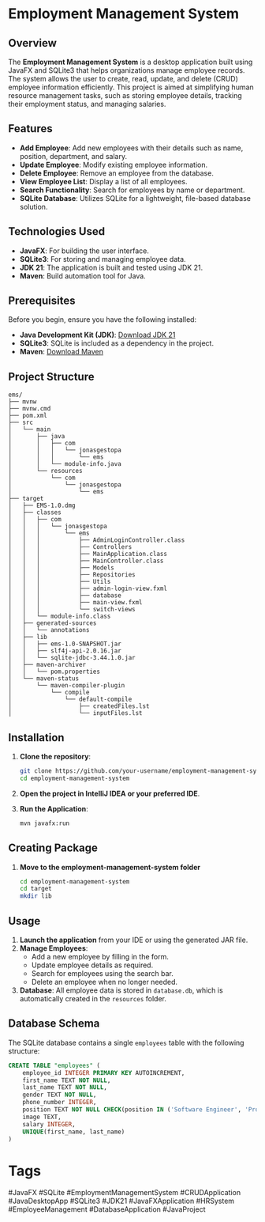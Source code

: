 # Employment Management System

## Overview

The **Employment Management System** is a desktop application built using JavaFX and SQLite3 that helps organizations manage employee records. The system allows the user to create, read, update, and delete (CRUD) employee information efficiently. This project is aimed at simplifying human resource management tasks, such as storing employee details, tracking their employment status, and managing salaries.

## Features

- **Add Employee**: Add new employees with their details such as name, position, department, and salary.
- **Update Employee**: Modify existing employee information.
- **Delete Employee**: Remove an employee from the database.
- **View Employee List**: Display a list of all employees.
- **Search Functionality**: Search for employees by name or department.
- **SQLite Database**: Utilizes SQLite for a lightweight, file-based database solution.

## Technologies Used

- **JavaFX**: For building the user interface.
- **SQLite3**: For storing and managing employee data.
- **JDK 21**: The application is built and tested using JDK 21.
- **Maven**: Build automation tool for Java.

## Prerequisites

Before you begin, ensure you have the following installed:

- **Java Development Kit (JDK)**: [Download JDK 21](https://www.oracle.com/java/technologies/javase/jdk21-archive-downloads.html)
- **SQLite3**: SQLite is included as a dependency in the project.
- **Maven**: [Download Maven](https://maven.apache.org/download.cgi)

## Project Structure

```
ems/
├── mvnw
├── mvnw.cmd
├── pom.xml
├── src
│   └── main
│       ├── java
│       │   ├── com
│       │   │   └── jonasgestopa
│       │   │       └── ems
│       │   └── module-info.java
│       └── resources
│           └── com
│               └── jonasgestopa
│                   └── ems
├── target
│   ├── EMS-1.0.dmg
│   ├── classes
│   │   ├── com
│   │   │   └── jonasgestopa
│   │   │       └── ems
│   │   │           ├── AdminLoginController.class
│   │   │           ├── Controllers
│   │   │           ├── MainApplication.class
│   │   │           ├── MainController.class
│   │   │           ├── Models
│   │   │           ├── Repositories
│   │   │           ├── Utils
│   │   │           ├── admin-login-view.fxml
│   │   │           ├── database
│   │   │           ├── main-view.fxml
│   │   │           └── switch-views
│   │   └── module-info.class
│   ├── generated-sources
│   │   └── annotations
│   ├── lib
│   │   ├── ems-1.0-SNAPSHOT.jar
│   │   ├── slf4j-api-2.0.16.jar
│   │   └── sqlite-jdbc-3.44.1.0.jar
│   ├── maven-archiver
│   │   └── pom.properties
│   └── maven-status
│       └── maven-compiler-plugin
│           └── compile
│               └── default-compile
│                   ├── createdFiles.lst
│                   └── inputFiles.lst
```

## Installation

1. **Clone the repository**:

   ```bash
   git clone https://github.com/your-username/employment-management-system.git
   cd employment-management-system
   ```

2. **Open the project in IntelliJ IDEA or your preferred IDE**.

3. **Run the Application**:
   ```bash
   mvn javafx:run
   ```

## Creating Package

1. **Move to the employment-management-system folder**
   ```bash
   cd employment-management-system
   cd target
   mkdir lib
   ```

## Usage

1. **Launch the application** from your IDE or using the generated JAR file.
2. **Manage Employees**:
   - Add a new employee by filling in the form.
   - Update employee details as required.
   - Search for employees using the search bar.
   - Delete an employee when no longer needed.
3. **Database**: All employee data is stored in `database.db`, which is automatically created in the `resources` folder.

## Database Schema

The SQLite database contains a single `employees` table with the following structure:

```sql
CREATE TABLE "employees" (
    employee_id INTEGER PRIMARY KEY AUTOINCREMENT,
    first_name TEXT NOT NULL,
    last_name TEXT NOT NULL,
    gender TEXT NOT NULL,
    phone_number INTEGER,
    position TEXT NOT NULL CHECK(position IN ('Software Engineer', 'Project Manager', 'Data Analyst', 'UI/UX Designer', 'DevOps Engineer')),
    image TEXT,
    salary INTEGER,
    UNIQUE(first_name, last_name)
)
```


# Tags

#JavaFX #SQLite #EmploymentManagementSystem #CRUDApplication #JavaDesktopApp #SQLite3 #JDK21 #JavaFXApplication #HRSystem #EmployeeManagement #DatabaseApplication #JavaProject
